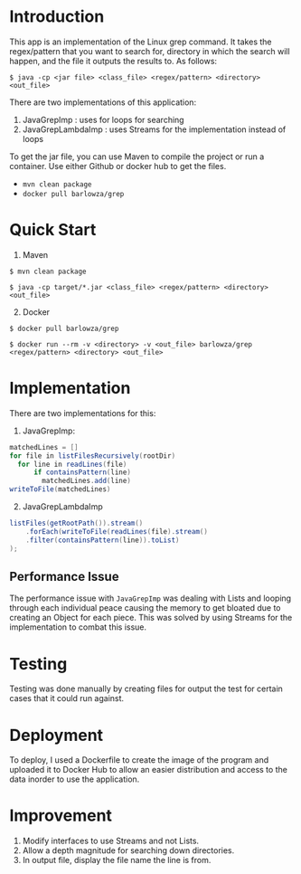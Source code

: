 # Introduction
This app is an implementation of the Linux grep command. It takes the regex/pattern that you want to
search for, directory in which the search will happen, and the file it outputs the
results to. As follows:

```
$ java -cp <jar file> <class_file> <regex/pattern> <directory> <out_file>
```
There are two implementations of this application:
1. JavaGrepImp : uses for loops for searching
2. JavaGrepLambdaImp : uses Streams for the implementation instead of loops

To get the jar file, you can use Maven to compile the project or run a container. 
Use either Github or docker hub to get the files.

* `mvn clean package`
* `docker pull barlowza/grep`

# Quick Start
1. Maven
```
$ mvn clean package

$ java -cp target/*.jar <class_file> <regex/pattern> <directory> <out_file>
```

2. Docker
```
$ docker pull barlowza/grep

$ docker run --rm -v <directory> -v <out_file> barlowza/grep <regex/pattern> <directory> <out_file>
```

# Implementation
There are two implementations for this:
1. JavaGrepImp:
```java
matchedLines = []
for file in listFilesRecursively(rootDir)
  for line in readLines(file)
      if containsPattern(line)
        matchedLines.add(line)
writeToFile(matchedLines)
```

2. JavaGrepLambdaImp
```java
listFiles(getRootPath()).stream()
    .forEach(writeToFile(readLines(file).stream()
    .filter(containsPattern(line)).toList)
);
```

## Performance Issue
The performance issue with `JavaGrepImp` was dealing with Lists and looping through
each individual peace causing the memory to get bloated due to creating an Object for each piece.
This was solved by using Streams for the implementation to combat this issue.

# Testing
Testing was done manually by creating files for output the test for certain cases that it could run against.

# Deployment
To deploy, I used a Dockerfile to create the image of the program and uploaded it to Docker Hub
to allow an easier distribution and access to the data inorder to use the application.

# Improvement
1. Modify interfaces to use Streams and not Lists.
2. Allow a depth magnitude for searching down directories.
3. In output file, display the file name the line is from.